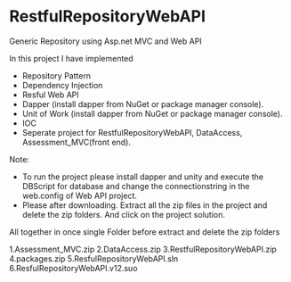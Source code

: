 # RestfulRepositoryWebAPI
Generic Repository using Asp.net MVC and Web API

In this project I have implemented
- Repository Pattern
- Dependency Injection
- Resful Web API 
- Dapper (install dapper from NuGet or package manager console).
- Unit of Work (install dapper from NuGet or package manager console).
- IOC
- Seperate project for RestfulRepositoryWebAPI, DataAccess, Assessment_MVC(front end).

Note: 
- To run the project please install dapper and unity and execute the DBScript for database and change the connectionstring in the web.config of Web API project.
- Please after downloading. Extract all the zip files in the project and delete the zip folders. And click on the project solution.

All together in once single Folder before extract and delete the zip folders

1.Assessment_MVC.zip
2.DataAccess.zip
3.RestfulRepositoryWebAPI.zip
4.packages.zip
5.ResfulRepositoryWebAPI.sln
6.ResfulRepositoryWebAPI.v12.suo


